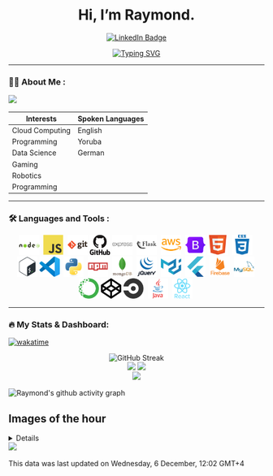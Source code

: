 <h1 align="center"> Hi, I’m Raymond.</h1>

<div id="badges" align="center">
  <a href="https://www.linkedin.com/in/raym0ndy">
    <img src="https://img.shields.io/badge/LinkedIn-blue?style=for-the-badge&logo=linkedin&logoColor=white" alt="LinkedIn Badge"/>
  </a>

[![Typing SVG](https://readme-typing-svg.herokuapp.com?size=25&duration=3000&color=FFFFFF&lines=%E2%80%9CKnowledge+is+power.%E2%80%9D+)](https://git.io/typing-svg)
</div>

---

### :man_technologist: About Me :

<img src="https://i.imgflip.com/6d9s2r.jpg" width="350">


| Interests | Spoken Languages |
| --------- | --------- |
| Cloud Computing | English |
| Programming| Yoruba  |
| Data Science | German |
| Gaming|   |
| Robotics |  |
| Programming|   |

---

### :hammer_and_wrench: Languages and Tools :
<div align="center">
  <img src="https://github.com/devicons/devicon/blob/master/icons/nodejs/nodejs-original-wordmark.svg" title="NodeJS" alt="NodeJS" width="40" height="40"/>&nbsp;
  <img src="https://github.com/devicons/devicon/blob/master/icons/javascript/javascript-original.svg" title="JavaScript" alt="JavaScript" width="40" height="40"/>&nbsp;
  <img src="https://github.com/devicons/devicon/blob/master/icons/git/git-original-wordmark.svg" title="Git" **alt="Git" width="40" height="40"/>
  <img src="https://github.com/devicons/devicon/blob/master/icons/github/github-original-wordmark.svg" title="Github" **alt="Github" width="40" height="40"/>
  <img src="https://github.com/devicons/devicon/blob/master/icons/express/express-original-wordmark.svg" title="Express" alt="Express" width="40" height="40"/>&nbsp;
  <img src="https://github.com/devicons/devicon/blob/master/icons/flask/flask-original-wordmark.svg" title="Flask" alt="Flask" width="40" height="40"/>&nbsp;
  <img src="https://github.com/devicons/devicon/blob/master/icons/amazonwebservices/amazonwebservices-plain-wordmark.svg" title="AWS" alt="AWS" width="40" height="40"/>&nbsp;
  <img src="https://github.com/devicons/devicon/blob/master/icons/bootstrap/bootstrap-original.svg" title="Bootstrap" **alt="Bootstrap" width="40" height="40"/>
  <img src="https://github.com/devicons/devicon/blob/master/icons/html5/html5-original.svg" title="HTML5" alt="HTML" width="40" height="40"/>&nbsp;
  <img src="https://github.com/devicons/devicon/blob/master/icons/css3/css3-plain-wordmark.svg"  title="CSS3" alt="CSS" width="40" height="40"/>&nbsp;
  <img src="https://github.com/devicons/devicon/blob/master/icons/bash/bash-original.svg" title="Bash" **alt="Bash" width="40" height="40"/>
  <img src="https://github.com/devicons/devicon/blob/master/icons/vscode/vscode-original.svg" title="Vscode" alt="Vscode" width="40" height="40"/>&nbsp;
  <img src="https://github.com/devicons/devicon/blob/master/icons/python/python-original.svg" title="Python" alt="Python" width="40" height="40"/>&nbsp;
  <img src="https://github.com/devicons/devicon/blob/master/icons/npm/npm-original-wordmark.svg" title="npm" alt="npm" width="40" height="40"/>&nbsp;
  <img src="https://github.com/devicons/devicon/blob/master/icons/mongodb/mongodb-original-wordmark.svg" title="Mongodb" alt="Mongodb" width="40" height="40"/>&nbsp;
  <img src="https://github.com/devicons/devicon/blob/master/icons/jquery/jquery-original-wordmark.svg" title="jquery" alt="jquery" width="40" height="40"/>&nbsp;
  <img src="https://github.com/devicons/devicon/blob/master/icons/materialui/materialui-original.svg" title="Material UI" alt="Material UI" width="40" height="40"/>&nbsp;
  <img src="https://github.com/devicons/devicon/blob/master/icons/flutter/flutter-original.svg" title="Flutter" alt="Flutter" width="40" height="40"/>&nbsp;
  <img src="https://github.com/devicons/devicon/blob/master/icons/firebase/firebase-plain-wordmark.svg" title="Firebase" alt="Firebase" width="40" height="40"/>&nbsp;
  <img src="https://github.com/devicons/devicon/blob/master/icons/mysql/mysql-original-wordmark.svg" title="MySQL"  alt="MySQL" width="40" height="40"/>&nbsp;
  <img src="https://github.com/devicons/devicon/blob/master/icons/anaconda/anaconda-original.svg" title="Anaconda" **alt="Anaconda" width="40" height="40"/>
  <img src="https://github.com/devicons/devicon/blob/master/icons/codepen/codepen-plain.svg" title="Codepen" **alt="Codepen" width="40" height="40"/>
  <img src="https://github.com/devicons/devicon/blob/master/icons/circleci/circleci-plain.svg" title="Circleci" alt="Circleci" width="40" height="40"/>&nbsp;
  <img src="https://github.com/devicons/devicon/blob/master/icons/java/java-original-wordmark.svg" title="Java" alt="Java" width="40" height="40"/>&nbsp;
  <img src="https://github.com/devicons/devicon/blob/master/icons/react/react-original-wordmark.svg" title="React" alt="React" width="40" height="40"/>&nbsp;
</div>


---

### :fire: My Stats & Dashboard:
[![wakatime](https://wakatime.com/badge/user/40328614-9e60-43c7-87e1-c9c0b9514952.svg)](https://wakatime.com/@40328614-9e60-43c7-87e1-c9c0b9514952)
<div align="center">

![GitHub Streak](http://github-readme-streak-stats.herokuapp.com?user=raymondariwoola&theme=cobalt&hide_border=true&date_format=j%20M%5B%20Y%5D&fire=DD2727)
<br>
<img width="48%" src="https://github-readme-stats.vercel.app/api?username=raymondariwoola&layout=compact&theme=radical&show_icons=true&line_height=33&count_private=true" />
<img width="43%" src="https://github-readme-stats.vercel.app/api/top-langs?username=raymondariwoola&layout=compact&theme=radical&show_icons=true&line_height=27&langs_count=8&count_private=true" />
<br>
<img height="235px" src="https://github-readme-stats.vercel.app/api/wakatime?username=raymondariwoola&theme=radical&show_icons=true&line_height=27" />
</div>

![Raymond's github activity graph](https://activity-graph.herokuapp.com/graph?username=raymondariwoola&theme=dracula)


## Images of the hour
<details>
<img src="https://images.unsplash.com/photo-1544256718-3bcf237f3974?crop=entropy&cs=tinysrgb&fit=crop&fm=jpg&h=200&ixid=MnwxfDB8MXxyYW5kb218MHx8Y29kaW5nfHx8fHx8MTcwMTg0OTcyNA&ixlib=rb-4.0.3&q=80&utm_campaign=api-credit&utm_medium=referral&utm_source=unsplash_source&w=200"> 
<img src="https://images.unsplash.com/photo-1595776613215-fe04b78de7d0?crop=entropy&cs=tinysrgb&fit=crop&fm=jpg&h=200&ixid=MnwxfDB8MXxyYW5kb218MHx8cHJvZ3JhbW1pbmd8fHx8fHwxNzAxODQ5NzI1&ixlib=rb-4.0.3&q=80&utm_campaign=api-credit&utm_medium=referral&utm_source=unsplash_source&w=200"> 
<img src="https://images.unsplash.com/photo-1569396116180-7fe09fa16dd8?crop=entropy&cs=tinysrgb&fit=crop&fm=jpg&h=200&ixid=MnwxfDB8MXxyYW5kb218MHx8dGVjaHx8fHx8fDE3MDE4NDk3MjU&ixlib=rb-4.0.3&q=80&utm_campaign=api-credit&utm_medium=referral&utm_source=unsplash_source&w=200">
</details>

<!--
<details>
![views](https://komarev.com/ghpvc/?username=raymondariwoola&style=plastic&label=Profile+Visitors)

![](https://hit.yhype.me/github/profile?user_id=58448235)
</details>
-->
<img src="https://media.giphy.com/media/zKAUwFIbFiKAyCrKjZ/giphy.gif"/>

This data was last updated on Wednesday, 6 December, 12:02 GMT+4